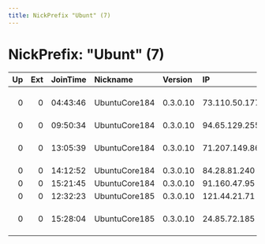 ```yaml
---
title: NickPrefix "Ubunt" (7)
---
```


# NickPrefix: "Ubunt" (7)

|   Up |   Ext | JoinTime   | Nickname      | Version   | IP            | AS                                | CC   |   ORp |   Dirp | OS    | Contact   |   eFamMembers |
|-----:|------:|:-----------|:--------------|:----------|:--------------|:----------------------------------|:-----|------:|-------:|:------|:----------|--------------:|
|    0 |     0 | 04:43:46   | UbuntuCore184 | 0.3.0.10  | 73.110.50.177 | Comcast Cable Communications, LLC | us   | 38663 |      0 | Linux | None      |             1 |
|    0 |     0 | 09:50:34   | UbuntuCore184 | 0.3.0.10  | 94.65.129.255 | OTEnet S.A.                       | gr   | 42258 |      0 | Linux | None      |             1 |
|    0 |     0 | 13:05:39   | UbuntuCore184 | 0.3.0.10  | 71.207.149.86 | Comcast Cable Communications, LLC | us   | 44677 |      0 | Linux | None      |             1 |
|    0 |     0 | 14:12:52   | UbuntuCore184 | 0.3.0.10  | 84.28.81.240  | Ziggo                             | nl   | 37025 |      0 | Linux | None      |             1 |
|    0 |     0 | 15:21:45   | UbuntuCore184 | 0.3.0.10  | 91.160.47.95  | Free SAS                          | fr   | 36575 |      0 | Linux | None      |             1 |
|    0 |     0 | 12:32:23   | UbuntuCore185 | 0.3.0.10  | 121.44.21.71  | Internode Pty Ltd                 | au   | 33997 |      0 | Linux | None      |             1 |
|    0 |     0 | 15:28:04   | UbuntuCore185 | 0.3.0.10  | 24.85.72.185  | Shaw Communications Inc.          | ca   | 37015 |      0 | Linux | None      |             1 |
